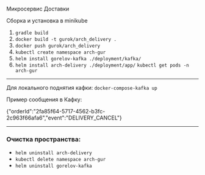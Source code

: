Микросервис Доставки

Сборка и установка в minikube
1) `gradle build`
2) `docker build -t gurok/arch_delivery .`
3) `docker push gurok/arch_delivery`
4) `kubectl create namespace arch-gur`
5) `helm install gorelov-kafka ./deployment/kafka/`
6) `helm install arch-delivery ./deployment/app/`
   `kubectl get pods -n arch-gur`
   
---

Для локального поднятия кафки: `docker-compose-kafka up`

Пример сообщения в Кафку:

{"orderId":"2fa85f64-5717-4562-b3fc-2c963f66afa6","event":"DELIVERY_CANCEL"}

---
### Очистка пространства:

- `helm uninstall arch-delivery`
- `kubectl delete namespace arch-gur`
- `helm uninstall gorelov-kafka`